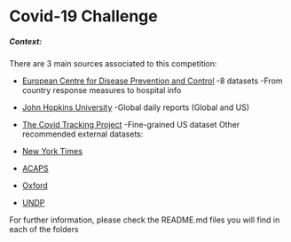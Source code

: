 # Covid-19 Challenge

##### Context:

There are 3 main sources associated to this competition:

- [European Centre for Disease Prevention and Control](European%20Centre%20for%20Disease%20Prevention%20and%20Control)
  -8 datasets
  -From country response measures to hospital info
- [John Hopkins University](John%20Hopkins%20University)
  -Global daily reports (Global and US)
- [The Covid Tracking Project](The%20Covid%20Tracking%20Project)
  -Fine-grained US dataset
Other recommended external datasets:

- [New York Times](New%20York%20Times)
- [ACAPS](https://www.acaps.org/secondary-impacts-covid-19#:~:text=The%20objective%20of%20the%20dataset,of%20the%20COVID%2D19%20pandemic.&text=The%20dataset%20will%20track%20secondary,%2C%20health%2C%20migration%20and%20education)
- [Oxford](https://github.com/OxCGRT/covid-policy-tracker)
- [UNDP](https://data.undp.org/content/assessing-covid-impacts-on-the-sdgs/)

For further information, please check the README.md files you will find in each of the folders



